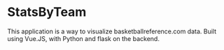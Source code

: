 # StatsByTeam

This application is a way to visualize basketballreference.com data. Built using Vue.JS, with Python and flask on the backend.
